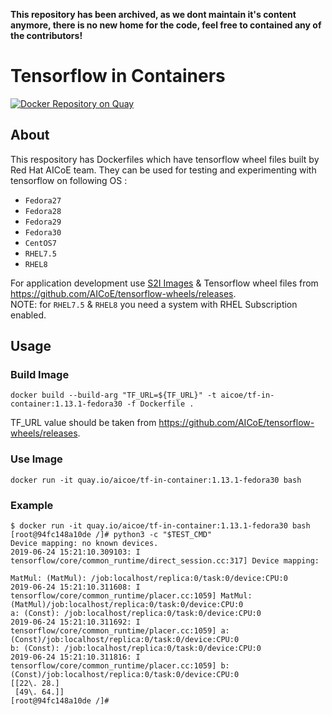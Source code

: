 **This repository has been archived, as we dont maintain it's content anymore, there is no new home for the code, feel free to contained any of the contributors!**

# Tensorflow in Containers

[![Docker Repository on Quay](https://quay.io/repository/aicoe/tf-in-container/status "Docker Repository on Quay")](https://quay.io/repository/aicoe/tf-in-container)

## About

This respository has Dockerfiles which have tensorflow wheel files built by Red Hat AICoE team. They can be used for testing and experimenting with tensorflow on following OS :

- `Fedora27`
- `Fedora28`
- `Fedora29`
- `Fedora30`
- `CentOS7`
- `RHEL7.5`
- `RHEL8`

For application development use [S2I Images](https://github.com/sclorg/s2i-python-container) & Tensorflow wheel files from <https://github.com/AICoE/tensorflow-wheels/releases>.<br>
NOTE: for `RHEL7.5` & `RHEL8` you need a system with RHEL Subscription enabled.

## Usage

### Build Image

```shell
docker build --build-arg "TF_URL=${TF_URL}" -t aicoe/tf-in-container:1.13.1-fedora30 -f Dockerfile .
```

TF_URL value should be taken from <https://github.com/AICoE/tensorflow-wheels/releases>.

### Use Image

```shell
docker run -it quay.io/aicoe/tf-in-container:1.13.1-fedora30 bash
```

### Example

```shell
$ docker run -it quay.io/aicoe/tf-in-container:1.13.1-fedora30 bash
[root@94fc148a10de /]# python3 -c "$TEST_CMD"
Device mapping: no known devices.
2019-06-24 15:21:10.309103: I tensorflow/core/common_runtime/direct_session.cc:317] Device mapping:

MatMul: (MatMul): /job:localhost/replica:0/task:0/device:CPU:0
2019-06-24 15:21:10.311608: I tensorflow/core/common_runtime/placer.cc:1059] MatMul: (MatMul)/job:localhost/replica:0/task:0/device:CPU:0
a: (Const): /job:localhost/replica:0/task:0/device:CPU:0
2019-06-24 15:21:10.311692: I tensorflow/core/common_runtime/placer.cc:1059] a: (Const)/job:localhost/replica:0/task:0/device:CPU:0
b: (Const): /job:localhost/replica:0/task:0/device:CPU:0
2019-06-24 15:21:10.311816: I tensorflow/core/common_runtime/placer.cc:1059] b: (Const)/job:localhost/replica:0/task:0/device:CPU:0
[[22\. 28.]
 [49\. 64.]]
[root@94fc148a10de /]#
```
